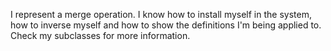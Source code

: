 I represent a merge operation. I know how to install myself in the system, how to inverse myself and how to show the definitions I'm being applied to. Check my subclasses for more information.
